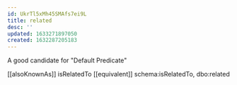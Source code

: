 ```yaml
---
id: UkrTl5xMh45SMAfs7ei9L
title: related
desc: ''
updated: 1633271897050
created: 1632287205183
---
```


A good candidate for "Default Predicate" 

[[alsoKnownAs]] isRelatedTo
[[equivalent]] schema:isRelatedTo, dbo:related 
